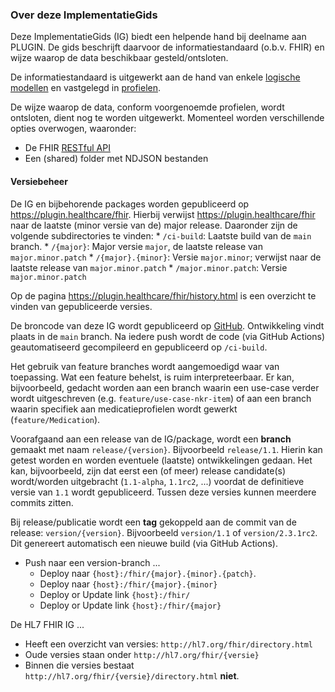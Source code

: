 
### Over deze ImplementatieGids

Deze ImplementatieGids (IG) biedt een helpende hand bij deelname aan PLUGIN. De gids beschrijft daarvoor de informatiestandaard (o.b.v. FHIR) en wijze waarop de data beschikbaar gesteld/ontsloten.

De informatiestandaard is uitgewerkt aan de hand van enkele [logische modellen](artifacts.html#structures-logical-models) en vastgelegd in [profielen](artifacts.html#structures-resource-profiles).

De wijze waarop de data, conform voorgenoemde profielen, wordt ontsloten, dient nog te worden uitgewerkt. Momenteel worden verschillende opties overwogen, waaronder:
* De FHIR [RESTful API](http://hl7.org/fhir/R4/http.html)
* Een (shared) folder met NDJSON bestanden


#### Versiebeheer

De IG en bijbehorende packages worden gepubliceerd op https://plugin.healthcare/fhir. Hierbij verwijst https://plugin.healthcare/fhir naar de laatste (minor versie van de) major release. Daaronder zijn de volgende subdirectories te vinden:
    * `/ci-build`: Laatste build van de `main` branch.
    * `/{major}`: Major versie `major`, de laatste release van `major.minor.patch`
    * `/{major}.{minor}`: Versie `major.minor`; verwijst naar de laatste release van  `major.minor.patch`
    * `/major.minor.patch`: Versie `major.minor.patch`

Op de pagina https://plugin.healthcare/fhir/history.html is een overzicht te vinden van gepubliceerde versies.

De broncode van deze IG wordt gepubliceerd op [GitHub](http://github.com/plugin-healthcare/implementation-guide). Ontwikkeling vindt plaats in de `main` branch. Na iedere push wordt de code (via GitHub Actions) geautomatiseerd gecompileerd en gepubliceerd op `/ci-build`.

Het gebruik van feature branches wordt aangemoedigd waar van toepassing. Wat een feature behelst, is ruim interpreteerbaar. Er kan, bijvoorbeeld, gedacht worden aan een branch waarin een use-case verder wordt uitgeschreven (e.g. `feature/use-case-nkr-item`) of aan een branch waarin specifiek aan medicatieprofielen wordt gewerkt (`feature/Medication`).

Voorafgaand aan een release van de IG/package, wordt een **branch** gemaakt met naam `release/{version}`. Bijvoorbeeld `release/1.1`. Hierin kan getest worden en worden eventuele (laatste) ontwikkelingen gedaan. Het kan, bijvoorbeeld, zijn dat eerst een (of meer) release candidate(s) wordt/worden uitgebracht (`1.1-alpha`, `1.1rc2`, ...) voordat de definitieve versie van `1.1` wordt gepubliceerd. Tussen deze versies kunnen meerdere commits zitten.

Bij release/publicatie wordt een **tag** gekoppeld aan de commit van de release: `version/{version}`. Bijvoorbeeld `version/1.1` of `version/2.3.1rc2`. Dit genereert automatisch een nieuwe build (via GitHub Actions).


* Push naar een version-branch ...
    * Deploy naar `{host}:/fhir/{major}.{minor}.{patch}`.
    * Deploy naar `{host}:/fhir/{major}.{minor}`
    * Deploy or Update link `{host}:/fhir/`
    * Deploy or Update link `{host}:/fhir/{major}`


De HL7 FHIR IG ...
* Heeft een overzicht van versies: `http://hl7.org/fhir/directory.html`
* Oude versies staan onder `http://hl7.org/fhir/{versie}`
* Binnen die versies bestaat `http://hl7.org/fhir/{versie}/directory.html` **niet**.




